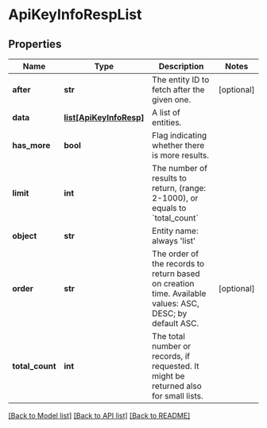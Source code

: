 # ApiKeyInfoRespList

## Properties
Name | Type | Description | Notes
------------ | ------------- | ------------- | -------------
**after** | **str** | The entity ID to fetch after the given one. | [optional] 
**data** | [**list[ApiKeyInfoResp]**](ApiKeyInfoResp.md) | A list of entities. | 
**has_more** | **bool** | Flag indicating whether there is more results. | 
**limit** | **int** | The number of results to return, (range: 2-1000), or equals to &#x60;total_count&#x60; | 
**object** | **str** | Entity name: always &#39;list&#39; | 
**order** | **str** | The order of the records to return based on creation time. Available values: ASC, DESC; by default ASC. | [optional] 
**total_count** | **int** | The total number or records, if requested. It might be returned also for small lists. | 

[[Back to Model list]](../README.md#documentation-for-models) [[Back to API list]](../README.md#documentation-for-api-endpoints) [[Back to README]](../README.md)


